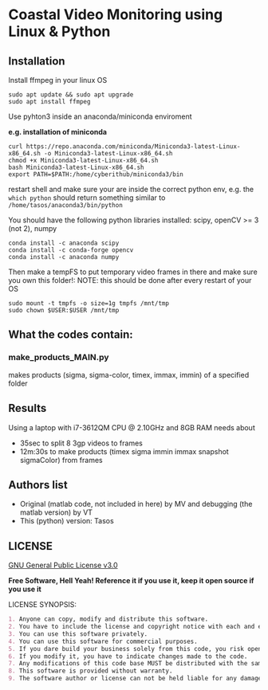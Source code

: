 # Coastal Video Monitoring using Linux & Python

## Installation
Install ffmpeg in your linux OS
```
sudo apt update && sudo apt upgrade
sudo apt install ffmpeg
```

Use pyhton3 inside an anaconda/miniconda enviroment

**e.g. installation of miniconda**
```
curl https://repo.anaconda.com/miniconda/Miniconda3-latest-Linux-x86_64.sh -o Miniconda3-latest-Linux-x86_64.sh
chmod +x Miniconda3-latest-Linux-x86_64.sh
bash Miniconda3-latest-Linux-x86_64.sh
export PATH=$PATH:/home/cyberithub/miniconda3/bin
```

restart shell and make sure your are inside the correct python env, e.g. the ```which python``` should return something similar to ```/home/tasos/anaconda3/bin/python```

You should have the following python libraries installed:
scipy, openCV >= 3 (not 2), numpy
```
conda install -c anaconda scipy
conda install -c conda-forge opencv
conda install -c anaconda numpy
```

Then make a tempFS to put temporary video frames in there and make sure you own this folder!:
NOTE: this should be done after every restart of your OS
```
sudo mount -t tmpfs -o size=1g tmpfs /mnt/tmp
sudo chown $USER:$USER /mnt/tmp
```

## What the codes contain:

### make_products_MAIN.py

makes products (sigma, sigma-color, timex, immax, immin) of a specified folder



## Results
Using a laptop with i7-3612QM CPU @ 2.10GHz and 8GB RAM needs about
- 35sec to split 8 3gp videos to frames
- 12m:30s to make products (timex sigma immin immax snapshot sigmaColor) from frames



## Authors list
- Original (matlab code, not included in here) by MV and debugging (the matlab version) by VT
- This (python) version: Tasos


## LICENSE

[GNU General Public License v3.0](https://www.gnu.org/licenses/gpl-3.0.html)

**Free Software, Hell Yeah! Reference it if you use it, keep it open source if you use it**


LICENSE SYNOPSIS:



```markdown
1. Anyone can copy, modify and distribute this software.
2. You have to include the license and copyright notice with each and every distribution.
3. You can use this software privately.
4. You can use this software for commercial purposes.
5. If you dare build your business solely from this code, you risk open-sourcing the whole code base.
6. If you modify it, you have to indicate changes made to the code.
7. Any modifications of this code base MUST be distributed with the same license, GPLv3.
8. This software is provided without warranty.
9. The software author or license can not be held liable for any damages inflicted by the software.
```

